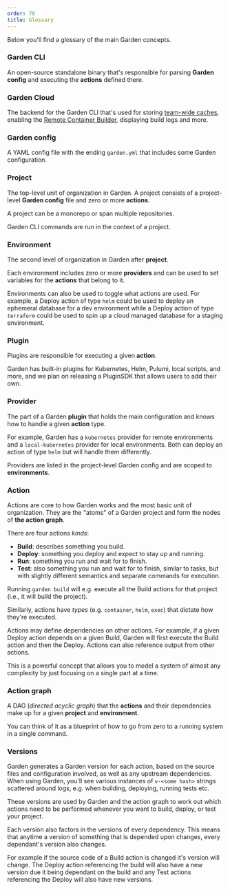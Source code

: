 ```yaml
---
order: 70
title: Glossary
---
```


Below you'll find a glossary of the main Garden concepts.

### Garden CLI
An open-source standalone binary that's responsible for parsing **Garden config** and executing the **actions** defined there.

### Garden Cloud
The backend for the Garden CLI that's used for storing [team-wide caches](../features/team-caching.md), enabling the [Remote Container Builder](../features/remote-container-builder.md), displaying build logs and more.

### Garden config
A YAML config file with the ending `garden.yml` that includes some Garden configuration.

### Project
The top-level unit of organization in Garden. A project consists of a project-level **Garden config** file and zero or more **actions**.

A project can be a monorepo or span multiple repositories.

Garden CLI commands are run in the context of a project.

### Environment
The second level of organization in Garden after **project**.

Each environment includes zero or more **providers** and can be used to set variables for the **actions** that belong to it.

Environments can also be used to toggle what actions are used. For example, a Deploy action of type `helm` could be used to deploy an ephemeral database for a dev environment while a Deploy action of type `terraform` could be used to spin up a cloud managed database for a staging environment.

### Plugin
Plugins are responsible for executing a given **action**.

Garden has built-in plugins for Kubernetes, Helm, Pulumi, local scripts, and more, and we plan on releasing a PluginSDK that allows users to add their own.

### Provider
The part of a Garden **plugin** that holds the main configuration and knows how to handle a given **action** type.

For example, Garden has a `kubernetes` provider for remote environments and a `local-kubernetes` provider for local environments. Both can deploy an action of type `helm` but will handle them differently.

Providers are listed in the project-level Garden config and are scoped to **environments**.

### Action
Actions are core to how Garden works and the most basic unit of organization. They are the "atoms" of a Garden project and form the nodes of **the action graph**.

There are four actions _kinds_:
- **Build**: describes something you build.
- **Deploy**: something you deploy and expect to stay up and running.
- **Run**: something you run and wait for to finish.
- **Test**: also something you run and wait for to finish, similar to tasks, but with slightly different semantics and separate commands for execution.

Running `garden build` will e.g. execute all the Build actions for that project (i.e., it will build the project).

Similarly, actions have _types_ (e.g. `container`, `helm`, `exec`) that dictate how they're executed.

Actions may define dependencies on other actions. For example, if a given Deploy action depends on a given Build, Garden will first execute the Build action and then the Deploy. Actions can also reference output from other actions.

This is a powerful concept that allows you to model a system of almost any complexity by just focusing on a single part at a time.

### Action graph
A DAG (_directed acyclic graph_) that the **actions** and their dependencies make up for a given **project** and **environment**.

You can think of it as a blueprint of how to go from zero to a running system in a single command.

### Versions
Garden generates a Garden version for each action, based on the source files and configuration involved, as well as any upstream dependencies. When using Garden, you'll see various instances of `v-<some hash>` strings scattered around logs, e.g. when building, deploying, running tests etc.

These versions are used by Garden and the action graph to work out which actions need to be performed whenever you want to build, deploy, or test your project.

Each version also factors in the versions of every dependency. This means that anytime a version of something that is depended upon changes, every dependant's version also changes.

For example if the source code of a Build action is changed it's version will change. The Deploy action referencing the build will also have a new version due it being dependant on the build and any Test actions referencing the Deploy will also have new versions.

